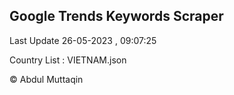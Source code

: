 

## Google Trends Keywords Scraper 
 
Last Update 26-05-2023 , 09:07:25

Country List :
VIETNAM.json



© Abdul Muttaqin 
